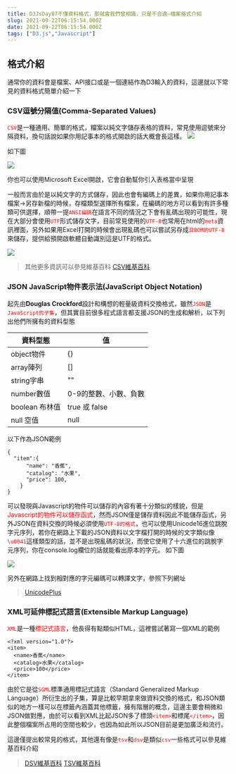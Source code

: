 ```yaml
---
title: D3JsDay07不懂資料格式，那就會我們曾相識，只是不合適—檔案格式介紹
slug: 2021-09-22T06:15:54.000Z
date: 2021-09-22T06:15:54.000Z
tags: ["D3.js","Javascript"]
---
```


## 格式介紹
通常你的資料會是檔案、API接口或是一個連結作為D3輸入的資料，這邊就以下常見的資料格式簡單介紹一下

### CSV逗號分隔值(Comma-Separated Values)
<font color="red">`CSV`</font>是一種通用、簡單的格式，檔案以純文字儲存表格的資料，常見使用逗號來分隔資料，換句話說如果你用記事本的格式開啟的話大概會長這樣。
![](https://filedn.eu/ll8NkasFkw1XVJBG2Fp9A1p/gatsby_image/ithome_2021/20210922_01.png)

如下圖

![](https://filedn.eu/ll8NkasFkw1XVJBG2Fp9A1p/gatsby_image/ithome_2021/20210922_02.png)

你也可以使用Microsoft Excel開啟，它會自動幫你引入表格當中呈現

一般而言由於是以純文字的方式儲存，因此也會有編碼上的差異，如果你用記事本檔案→另存新檔的時候，存檔類型選擇所有檔案，在編碼的地方可以看到有許多種類可供選擇，順帶一提<font color="red">`ANSI編碼`</font>在語言不同的情況之下會有亂碼出現的可能性，現在大部分會使用<font color="red">`UTF`</font>形式儲存文字，目前常見使用的<font color="red">`UTF-8`</font>也常用在html的<font color="red">`meta`</font>資訊裡面，另外如果用Excel打開的時候會出現亂碼也可以嘗試另存成<font color="red">`具BOM的UTF-8`</font>來儲存，提供給預開啟軟體自動識別這是UTF的格式。

![](https://filedn.eu/ll8NkasFkw1XVJBG2Fp9A1p/gatsby_image/ithome_2021/20210922_03.png)

> 其他更多資訊可以參見維基百科
[CSV維基百科](https://zh.wikipedia.org/zh-tw/%E9%80%97%E5%8F%B7%E5%88%86%E9%9A%94%E5%80%BC)

### JSON JavaScript物件表示法(JavaScript Object Notation)
起先由<b>Douglas Crockford</b>設計和構想的輕量級資料交換格式，雖然<font color="red">`JSON`</font>是<font color="red">`JavaScript的子集`</font>，但其實目前很多程式語言都支援JSON的生成和解析，以下列出他們所擁有的資料型態


| 資料型態       | 值                    |
| -------------- | --------------------- |
| object物件     | {}                    |
| array陣列      | []                    |
| string字串     | ""                    |
| number數值     | 0-9的整數、小數、負數 |
| boolean 布林值 | true 或 false         |
| null 空值      | null                  |

以下作為JSON範例
```javascript{numberLines: true}
{
  "item":{
      "name": "香蕉",
      "catalog": "水果",
      "price": 100,
    }
}
```
可以發現與Javascript的物件可以儲存的內容有著十分類似的樣貌，但是<font color="red">Javascript的物件可以儲存函式</font>，然而JSON僅是儲存資料因此不能儲存函式，另外JSON在資料交換的時候必須使用<font color="red">`UTF-8的格式`</font>，也可以使用Unicode16進位跳脫字元序列，若你在網路上下載的JSON資料以文字檔打開的時候的文字類似像<font color="red">`\u0041`</font>這樣類型的話，並不是出現亂碼的狀況，而使它使用了十六進位的跳脫字元序列，你在console.log欄位的話就能看出原本的字元。
如下圖

![](https://filedn.eu/ll8NkasFkw1XVJBG2Fp9A1p/gatsby_image/ithome_2021/20210922_04.png)

另外在網路上找到相對應的字元編碼可以轉譯文字，參照下列網址
> [UnicodePlus](https://unicodeplus.com/)
> 
### XML可延伸標記式語言(Extensible Markup Language)
<font color="red">`XML`</font>是一種<font color="red">標記式語言</font>，他長得有點類似HTML，這裡嘗試著寫一個XML的範例
```html{numberLines: true}
<?xml version="1.0"?>
<item>
  <name>香蕉</name>
  <catalog>水果</catalog>
  <price>100</price>
</item>
```

由於它是從<font color="red">`SGML`</font>標準通用標記式語言（Standard Generalized Markup Language）所衍生出的子集，算是比較早期拿來做資料交換的格式，和JSON類似的地方一樣可以在標籤內涵蓋其他標籤，擁有階層的概念，這邊主要會稍微和JSON做對應，由於可以看到XML比起JSON多了標頭<font color="red">`<item>`</font>和標尾<font color="red">`</item>`</font>，因此整個檔案所占用的空間也較少，也因為如此所以JSON目前是更加廣泛和流行。


這邊僅提出較常見的格式，其他還有像是<font color="red">`tsv`</font>和<font color="red">`dsv`</font>是類似<font color="red">`csv`</font>一些格式可以參見維基百科介紹

> [DSV維基百科](https://en.wikipedia.org/wiki/Delimiter-separated_values)
> [TSV維基百科](https://zh.wikipedia.org/zh-tw/%E5%88%B6%E8%A1%A8%E7%AC%A6%E5%88%86%E9%9A%94%E5%80%BC)

